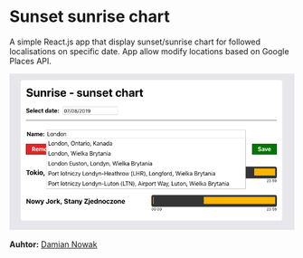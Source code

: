 # Sunset sunrise chart

A simple React.js app that display sunset/sunrise chart for followed localisations on specific date. App allow modify locations based on Google Places API.

![screenshot](Screenshot.png)

**Auhtor:** [Damian Nowak](mailto:me@dnowak.dev)
